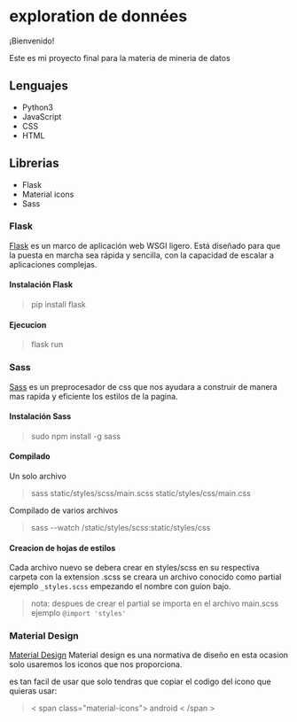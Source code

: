 # exploration de données

¡Bienvenido!

Este es mi proyecto final para la materia de mineria de datos

## Lenguajes

* Python3
* JavaScript
* CSS
* HTML

## Librerias

* Flask
* Material icons
* Sass

### Flask

[Flask](https://flask.palletsprojects.com/en/1.1.x/)  es un marco de aplicación web WSGI ligero. Está diseñado para que la puesta en marcha sea rápida y sencilla, con la capacidad de escalar a aplicaciones complejas.

#### Instalación Flask

>pip install flask

#### Ejecucion

>flask run  

### Sass

[Sass](https://sass-lang.com/) es un preprocesador de css que nos ayudara a construir de manera mas rapida y eficiente los estilos de la pagina.

#### Instalación Sass

> sudo npm install -g sass

#### Compilado

Un solo archivo
> sass static/styles/scss/main.scss  static/styles/css/main.css

Compilado de varios archivos
> sass --watch /static/styles/scss:static/styles/css

#### Creacion de hojas de estilos

Cada archivo nuevo se debera crear en styles/scss en su respectiva carpeta con la extension .scss se creara un archivo conocido como partial ejemplo `_styles.scss` empezando el nombre con guion bajo.

> nota: despues de crear el partial se importa en el archivo main.scss ejemplo `@import 'styles'`

### Material Design

[Material Design](https://material.io/resources/icons/?icon=query_builder&style=baseline) Material design es una normativa de diseño en esta ocasion solo usaremos los iconos que nos proporciona.

es tan facil de usar que solo tendras que copiar el codigo del icono que quieras usar:

> < span class="material-icons">
android
< /span >
